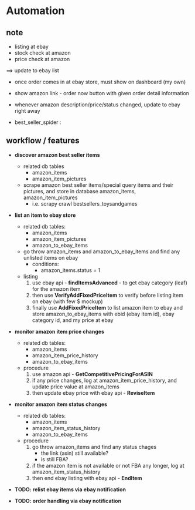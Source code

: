 # Automation


## note

- listing at ebay
- stock check at amazon
- price check at amazon

==> update to ebay list


- once order comes in at ebay store, must show on dashboard (my own)
- show amazon link - order now button with given order detail information


- whenever amazon description/price/status changed, update to ebay right away

- best_seller_spider : 


## workflow / features

- **discover amazon best seller items**
	- related db tables
		- amazon\_items
		- amazon\_item\_pictures
	- scrape amazon best seller items/special query items and their pictures, and store in database amazon\_items, amazon\_item\_pictures
		- i.e. scrapy crawl bestsellers_toysandgames

- **list an item to ebay store**
	- related db tables:
		- amazon\_items
		- amazon\_item\_pictures
		- amazon\_to\_ebay\_items
	- go throw amazon\_items and amazon\_to\_ebay\_items and find any unlisted items on ebay
		- conditions:
			- amazon\_items.status = 1
	- listing
		1. use ebay api - **findItemsAdvanced** - to get ebay category (leaf) for the amazon item
		1. then use **VerifyAddFixedPriceItem** to verify before listing item on ebay (with few $ mockup)
		1. finally use **AddFixedPriceItem** to list amazon item to ebay and store amazon\_to\_ebay\_items with ebid (ebay item id), ebay category id, and my price at ebay

- **monitor amazon item price changes**
	- related db tables:
		- amazon\_items
		- amazon\_item\_price\_history
		- amazon\_to\_ebay\_items
	- procedure
		1. use amazon api - **GetCompetitivePricingForASIN**
		2. if any price changes, log at amazon\_item\_price\_history, and update price value at amazon\_items
		3. then update ebay price with ebay api - **ReviseItem**

- **monitor amazon item status changes**
	- related db tables:
		- amazon\_items
		- amazon\_item\_status\_history
		- amazon\_to\_ebay\_items
	- procedure
		1. go throw amazon\_items and find any status chages
			- the link (asin) still available?
			- is still FBA?
		2. if the amazon item is not available or not FBA any longer, log at amazon\_item\_status\_history
		3. then end ebay listing with ebay api - **EndItem**


- **TODO: relist ebay items via ebay notification**

- **TODO: order handling via ebay notification**